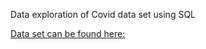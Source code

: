 Data exploration of Covid data set using SQL

[Data set can be found here:](https://ourworldindata.org/covid-deaths)
